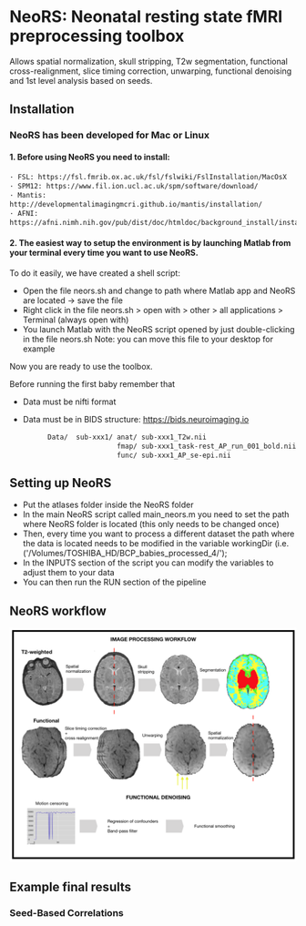 # NeoRS: Neonatal resting state fMRI preprocessing toolbox

Allows spatial normalization, skull stripping, T2w segmentation, functional cross-realignment, slice timing correction, unwarping, functional denoising and 1st level analysis based on seeds.


## Installation 
### NeoRS has been developed for Mac or Linux 

#### 1. Before using NeoRS you need to install:
	· FSL: https://fsl.fmrib.ox.ac.uk/fsl/fslwiki/FslInstallation/MacOsX
	· SPM12: https://www.fil.ion.ucl.ac.uk/spm/software/download/ 
	· Mantis: http://developmentalimagingmcri.github.io/mantis/installation/
	· AFNI: https://afni.nimh.nih.gov/pub/dist/doc/htmldoc/background_install/install_instructs/steps_mac.html

#### 2. The easiest way to setup the environment is by launching Matlab from your terminal every time you want to use NeoRS.
To do it easily, we have created a shell script:
 - Open the file neors.sh and change to path where Matlab app and NeoRS are located -> save the file
 - Right click in the file neors.sh > open with > other > all applications > Terminal (always open with)
 - You launch Matlab with the NeoRS script opened by just double-clicking in the file neors.sh
Note: you can move this file to your desktop for example

Now you are ready to use the toolbox.

Before running the first baby remember that

  - Data must be nifti format
  - Data must be in BIDS structure: https://bids.neuroimaging.io
 
              Data/  sub-xxx1/ anat/ sub-xxx1_T2w.nii
                               fmap/ sub-xxx1_task-rest_AP_run_001_bold.nii
                               func/ sub-xxx1_AP_se-epi.nii
 

## Setting up NeoRS
 - Put the atlases folder inside the NeoRS folder
 - In the main NeoRS script called main_neors.m you need to set the path where NeoRS folder is located (this only needs to be changed once)
 - Then, every time you want to process a different dataset the path where the data is located needs to be modified in the variable workingDir
(i.e. ('/Volumes/TOSHIBA_HD/BCP_babies_processed_4/');
- In the INPUTS section of the script you can modify the variables to adjust them to your data
- You can then run the RUN section of the pipeline 

## NeoRS workflow
![alt tag](https://github.com/venguix/NeoRS/blob/main/doc/workflow.png)

## Example final results
### Seed-Based Correlations

